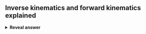 ## Inverse kinematics and forward kinematics explained
<details>
<summary><b>Reveal answer</b></summary>
Forward Kinematics, calculate the pose of a joint from its parents<br><br>Inverse kinematics, calculate the skeleton parameters to bring a joint to a specified pose
</details>
